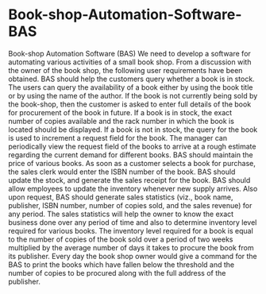 # Book-shop-Automation-Software-BAS
Book-shop Automation Software (BAS) We need to develop a software for automating various activities of a small book shop. From a discussion with the owner of the book shop, the following user requirements have been obtained. BAS should help the customers query whether a book is in stock. The users can query the availability of a book either by using the book title or by using the name of the author. If the book is not currently being sold by the book-shop, then the customer is asked to enter full details of the book for procurement of the book in future. If a book is in stock, the exact number of copies available and the rack number in which the book is located should be displayed. If a book is not in stock, the query for the book is used to increment a request field for the book. The manager can periodically view the request field of the books to arrive at a rough estimate regarding the current demand for different books. BAS should maintain the price of various books. As soon as a customer selects a book for purchase, the sales clerk would enter the ISBN number of the book. BAS should update the stock, and generate the sales receipt for the book. BAS should allow employees to update the inventory whenever new supply arrives. Also upon request, BAS should generate sales statistics (viz., book name, publisher, ISBN number, number of copies sold, and the sales revenue) for any period. The sales statistics will help the owner to know the exact business done over any period of time and also to determine inventory level required for various books. The inventory level required for a book is equal to the number of copies of the book sold over a period of two weeks multiplied by the average number of days it takes to procure the book from its publisher. Every day the book shop owner would give a command for the BAS to print the books which have fallen below the threshold and the number of copies to be procured along with the full address of the publisher.
